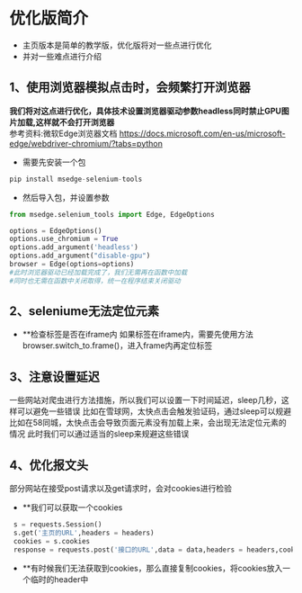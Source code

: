 # 优化版简介
* 主页版本是简单的教学版，优化版将对一些点进行优化
* 并对一些难点进行介绍
## 1、使用浏览器模拟点击时，会频繁打开浏览器
**我们将对这点进行优化，具体技术设置浏览器驱动参数headless同时禁止GPU图片加载,这样就不会打开浏览器** <br/>
参考资料:微软Edge浏览器文档 <https://docs.microsoft.com/en-us/microsoft-edge/webdriver-chromium/?tabs=python>

* 需要先安装一个包
~~~python
pip install msedge-selenium-tools
~~~

* 然后导入包，并设置参数
~~~python
from msedge.selenium_tools import Edge, EdgeOptions

options = EdgeOptions()
options.use_chromium = True
options.add_argument('headless')
options.add_argument("disable-gpu")
browser = Edge(options=options)
#此时浏览器驱动已经加载完成了，我们无需再在函数中加载
#同时也无需在函数中关闭取得，统一在程序结束关闭驱动
~~~

## 2、seleniume无法定位元素
* **检查标签是否在iframe内
如果标签在iframe内，需要先使用方法browser.switch_to.frame()，进入frame内再定位标签

## 3、注意设置延迟
一些网站对爬虫进行方法措施，所以我们可以设置一下时间延迟，sleep几秒，这样可以避免一些错误
比如在雪球网，太快点击会触发验证码，通过sleep可以规避
比如在58同城，太快点击会导致页面元素没有加载上来，会出现无法定位元素的情况
此时我们可以通过适当的sleep来规避这些错误

## 4、优化报文头
部分网站在接受post请求以及get请求时，会对cookies进行检验
* **我们可以获取一个cookies
~~~python
 s = requests.Session()
 s.get('主页的URL',headers = headers)
 cookies = s.cookies
 response = requests.post('接口的URL',data = data,headers = headers,cookies=cookies)
~~~
* **有时候我们无法获取到cookies，那么直接复制cookies，将cookies放入一个临时的header中
